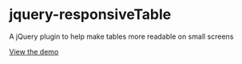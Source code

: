 jquery-responsiveTable
======================

A jQuery plugin to help make tables more readable on small screens 
<p><a href="http://www.sean-jones.co.uk/projects/jquery-responsive-table/" target="_blank">View the demo</a></p>
